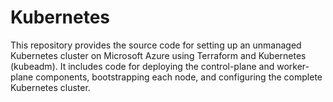 # Kubernetes

This repository provides the source code for setting up an unmanaged Kubernetes cluster on Microsoft Azure using Terraform and Kubernetes (kubeadm). It includes code for deploying the control-plane and worker-plane components, bootstrapping each node, and configuring the complete Kubernetes cluster.
